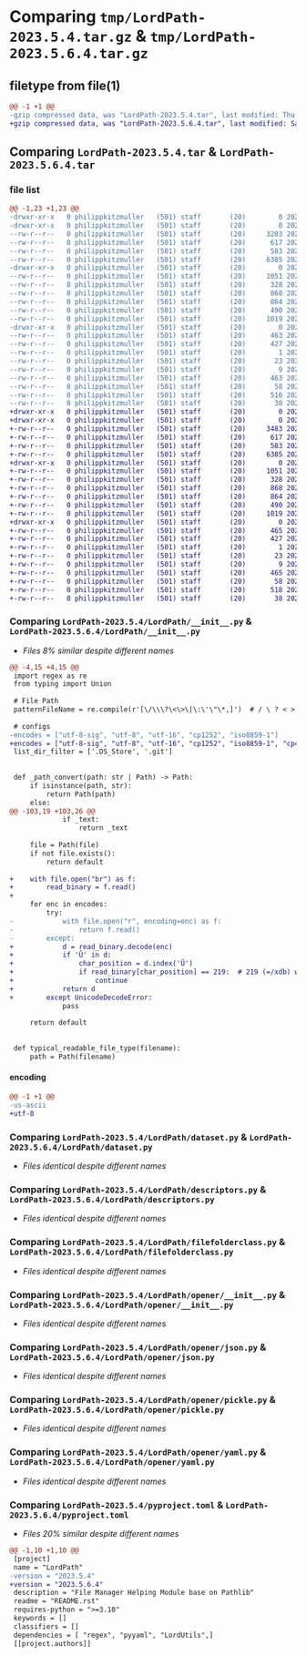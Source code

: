 # Comparing `tmp/LordPath-2023.5.4.tar.gz` & `tmp/LordPath-2023.5.6.4.tar.gz`

## filetype from file(1)

```diff
@@ -1 +1 @@
-gzip compressed data, was "LordPath-2023.5.4.tar", last modified: Thu May  4 14:22:19 2023, max compression
+gzip compressed data, was "LordPath-2023.5.6.4.tar", last modified: Sat May  6 13:47:15 2023, max compression
```

## Comparing `LordPath-2023.5.4.tar` & `LordPath-2023.5.6.4.tar`

### file list

```diff
@@ -1,23 +1,23 @@
-drwxr-xr-x   0 philippkitzmuller   (501) staff       (20)        0 2023-05-04 14:22:19.190334 LordPath-2023.5.4/
-drwxr-xr-x   0 philippkitzmuller   (501) staff       (20)        0 2023-05-04 14:22:19.186067 LordPath-2023.5.4/LordPath/
--rw-r--r--   0 philippkitzmuller   (501) staff       (20)     3203 2023-03-17 16:10:53.000000 LordPath-2023.5.4/LordPath/__init__.py
--rw-r--r--   0 philippkitzmuller   (501) staff       (20)      617 2022-12-09 23:13:08.000000 LordPath-2023.5.4/LordPath/dataset.py
--rw-r--r--   0 philippkitzmuller   (501) staff       (20)      583 2023-03-21 08:46:08.000000 LordPath-2023.5.4/LordPath/descriptors.py
--rw-r--r--   0 philippkitzmuller   (501) staff       (20)     6385 2023-03-17 16:32:55.000000 LordPath-2023.5.4/LordPath/filefolderclass.py
-drwxr-xr-x   0 philippkitzmuller   (501) staff       (20)        0 2023-05-04 14:22:19.189660 LordPath-2023.5.4/LordPath/opener/
--rw-r--r--   0 philippkitzmuller   (501) staff       (20)     1051 2023-05-04 14:21:50.000000 LordPath-2023.5.4/LordPath/opener/__init__.py
--rw-r--r--   0 philippkitzmuller   (501) staff       (20)      328 2023-03-17 16:42:56.000000 LordPath-2023.5.4/LordPath/opener/base.py
--rw-r--r--   0 philippkitzmuller   (501) staff       (20)      868 2023-03-17 16:42:56.000000 LordPath-2023.5.4/LordPath/opener/json.py
--rw-r--r--   0 philippkitzmuller   (501) staff       (20)      864 2023-03-17 16:42:56.000000 LordPath-2023.5.4/LordPath/opener/pickle.py
--rw-r--r--   0 philippkitzmuller   (501) staff       (20)      490 2023-03-17 16:42:56.000000 LordPath-2023.5.4/LordPath/opener/toml.py
--rw-r--r--   0 philippkitzmuller   (501) staff       (20)     1019 2023-03-16 23:58:05.000000 LordPath-2023.5.4/LordPath/opener/yaml.py
-drwxr-xr-x   0 philippkitzmuller   (501) staff       (20)        0 2023-05-04 14:22:19.187396 LordPath-2023.5.4/LordPath.egg-info/
--rw-r--r--   0 philippkitzmuller   (501) staff       (20)      463 2023-05-04 14:22:19.000000 LordPath-2023.5.4/LordPath.egg-info/PKG-INFO
--rw-r--r--   0 philippkitzmuller   (501) staff       (20)      427 2023-05-04 14:22:19.000000 LordPath-2023.5.4/LordPath.egg-info/SOURCES.txt
--rw-r--r--   0 philippkitzmuller   (501) staff       (20)        1 2023-05-04 14:22:19.000000 LordPath-2023.5.4/LordPath.egg-info/dependency_links.txt
--rw-r--r--   0 philippkitzmuller   (501) staff       (20)       23 2023-05-04 14:22:19.000000 LordPath-2023.5.4/LordPath.egg-info/requires.txt
--rw-r--r--   0 philippkitzmuller   (501) staff       (20)        9 2023-05-04 14:22:19.000000 LordPath-2023.5.4/LordPath.egg-info/top_level.txt
--rw-r--r--   0 philippkitzmuller   (501) staff       (20)      463 2023-05-04 14:22:19.190153 LordPath-2023.5.4/PKG-INFO
--rw-r--r--   0 philippkitzmuller   (501) staff       (20)       58 2023-03-19 09:41:22.000000 LordPath-2023.5.4/README.rst
--rw-r--r--   0 philippkitzmuller   (501) staff       (20)      516 2023-05-04 14:22:14.000000 LordPath-2023.5.4/pyproject.toml
--rw-r--r--   0 philippkitzmuller   (501) staff       (20)       38 2023-05-04 14:22:19.190380 LordPath-2023.5.4/setup.cfg
+drwxr-xr-x   0 philippkitzmuller   (501) staff       (20)        0 2023-05-06 13:47:15.489013 LordPath-2023.5.6.4/
+drwxr-xr-x   0 philippkitzmuller   (501) staff       (20)        0 2023-05-06 13:47:15.484317 LordPath-2023.5.6.4/LordPath/
+-rw-r--r--   0 philippkitzmuller   (501) staff       (20)     3483 2023-05-06 13:46:10.000000 LordPath-2023.5.6.4/LordPath/__init__.py
+-rw-r--r--   0 philippkitzmuller   (501) staff       (20)      617 2022-12-09 23:13:08.000000 LordPath-2023.5.6.4/LordPath/dataset.py
+-rw-r--r--   0 philippkitzmuller   (501) staff       (20)      583 2023-03-21 08:46:08.000000 LordPath-2023.5.6.4/LordPath/descriptors.py
+-rw-r--r--   0 philippkitzmuller   (501) staff       (20)     6385 2023-03-17 16:32:55.000000 LordPath-2023.5.6.4/LordPath/filefolderclass.py
+drwxr-xr-x   0 philippkitzmuller   (501) staff       (20)        0 2023-05-06 13:47:15.488299 LordPath-2023.5.6.4/LordPath/opener/
+-rw-r--r--   0 philippkitzmuller   (501) staff       (20)     1051 2023-05-04 14:21:50.000000 LordPath-2023.5.6.4/LordPath/opener/__init__.py
+-rw-r--r--   0 philippkitzmuller   (501) staff       (20)      328 2023-03-17 16:42:56.000000 LordPath-2023.5.6.4/LordPath/opener/base.py
+-rw-r--r--   0 philippkitzmuller   (501) staff       (20)      868 2023-03-17 16:42:56.000000 LordPath-2023.5.6.4/LordPath/opener/json.py
+-rw-r--r--   0 philippkitzmuller   (501) staff       (20)      864 2023-03-17 16:42:56.000000 LordPath-2023.5.6.4/LordPath/opener/pickle.py
+-rw-r--r--   0 philippkitzmuller   (501) staff       (20)      490 2023-03-17 16:42:56.000000 LordPath-2023.5.6.4/LordPath/opener/toml.py
+-rw-r--r--   0 philippkitzmuller   (501) staff       (20)     1019 2023-03-16 23:58:05.000000 LordPath-2023.5.6.4/LordPath/opener/yaml.py
+drwxr-xr-x   0 philippkitzmuller   (501) staff       (20)        0 2023-05-06 13:47:15.485556 LordPath-2023.5.6.4/LordPath.egg-info/
+-rw-r--r--   0 philippkitzmuller   (501) staff       (20)      465 2023-05-06 13:47:15.000000 LordPath-2023.5.6.4/LordPath.egg-info/PKG-INFO
+-rw-r--r--   0 philippkitzmuller   (501) staff       (20)      427 2023-05-06 13:47:15.000000 LordPath-2023.5.6.4/LordPath.egg-info/SOURCES.txt
+-rw-r--r--   0 philippkitzmuller   (501) staff       (20)        1 2023-05-06 13:47:15.000000 LordPath-2023.5.6.4/LordPath.egg-info/dependency_links.txt
+-rw-r--r--   0 philippkitzmuller   (501) staff       (20)       23 2023-05-06 13:47:15.000000 LordPath-2023.5.6.4/LordPath.egg-info/requires.txt
+-rw-r--r--   0 philippkitzmuller   (501) staff       (20)        9 2023-05-06 13:47:15.000000 LordPath-2023.5.6.4/LordPath.egg-info/top_level.txt
+-rw-r--r--   0 philippkitzmuller   (501) staff       (20)      465 2023-05-06 13:47:15.488837 LordPath-2023.5.6.4/PKG-INFO
+-rw-r--r--   0 philippkitzmuller   (501) staff       (20)       58 2023-03-19 09:41:22.000000 LordPath-2023.5.6.4/README.rst
+-rw-r--r--   0 philippkitzmuller   (501) staff       (20)      518 2023-05-06 13:47:11.000000 LordPath-2023.5.6.4/pyproject.toml
+-rw-r--r--   0 philippkitzmuller   (501) staff       (20)       38 2023-05-06 13:47:15.489053 LordPath-2023.5.6.4/setup.cfg
```

### Comparing `LordPath-2023.5.4/LordPath/__init__.py` & `LordPath-2023.5.6.4/LordPath/__init__.py`

 * *Files 8% similar despite different names*

```diff
@@ -4,15 +4,15 @@
 import regex as re
 from typing import Union
 
 # File Path
 patternFileName = re.compile(r'[\/\\\?\<\>\|\:\'\"\*,]')  # / \ ? < > | : ' " * ,
 
 # configs
-encodes = ["utf-8-sig", "utf-8", "utf-16", "cp1252", "iso8859-1"]
+encodes = ["utf-8-sig", "utf-8", "utf-16", "cp1252", "iso8859-1", "cp437"]
 list_dir_filter = ['.DS_Store', '.git']
 
 
 def _path_convert(path: str | Path) -> Path:
     if isinstance(path, str):
         return Path(path)
     else:
@@ -103,19 +103,26 @@
             if _text:
                 return _text
 
     file = Path(file)
     if not file.exists():
         return default
 
+    with file.open("br") as f:
+        read_binary = f.read()
+
     for enc in encodes:
         try:
-            with file.open("r", encoding=enc) as f:
-                return f.read()
-        except:
+            d = read_binary.decode(enc)
+            if 'Û' in d:
+                char_position = d.index('Û')
+                if read_binary[char_position] == 219:  # 219 (=/xdb) welcher bei 1252 ein falsches zeichen ist
+                    continue
+            return d
+        except UnicodeDecodeError:
             pass
 
     return default
 
 
 def typical_readable_file_type(filename):
     path = Path(filename)
```

#### encoding

```diff
@@ -1 +1 @@
-us-ascii
+utf-8
```

### Comparing `LordPath-2023.5.4/LordPath/dataset.py` & `LordPath-2023.5.6.4/LordPath/dataset.py`

 * *Files identical despite different names*

### Comparing `LordPath-2023.5.4/LordPath/descriptors.py` & `LordPath-2023.5.6.4/LordPath/descriptors.py`

 * *Files identical despite different names*

### Comparing `LordPath-2023.5.4/LordPath/filefolderclass.py` & `LordPath-2023.5.6.4/LordPath/filefolderclass.py`

 * *Files identical despite different names*

### Comparing `LordPath-2023.5.4/LordPath/opener/__init__.py` & `LordPath-2023.5.6.4/LordPath/opener/__init__.py`

 * *Files identical despite different names*

### Comparing `LordPath-2023.5.4/LordPath/opener/json.py` & `LordPath-2023.5.6.4/LordPath/opener/json.py`

 * *Files identical despite different names*

### Comparing `LordPath-2023.5.4/LordPath/opener/pickle.py` & `LordPath-2023.5.6.4/LordPath/opener/pickle.py`

 * *Files identical despite different names*

### Comparing `LordPath-2023.5.4/LordPath/opener/yaml.py` & `LordPath-2023.5.6.4/LordPath/opener/yaml.py`

 * *Files identical despite different names*

### Comparing `LordPath-2023.5.4/pyproject.toml` & `LordPath-2023.5.6.4/pyproject.toml`

 * *Files 20% similar despite different names*

```diff
@@ -1,10 +1,10 @@
 [project]
 name = "LordPath"
-version = "2023.5.4"
+version = "2023.5.6.4"
 description = "File Manager Helping Module base on Pathlib"
 readme = "README.rst"
 requires-python = ">=3.10"
 keywords = []
 classifiers = []
 dependencies = [ "regex", "pyyaml", "LordUtils",]
 [[project.authors]]
```

